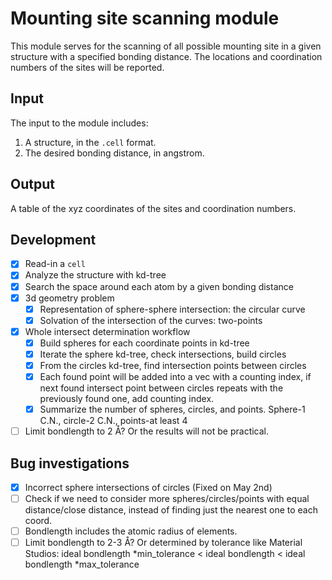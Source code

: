 # Mounting site scanning module

This module serves for the scanning of all possible mounting site in a given structure with a specified bonding distance. The locations and coordination numbers of the sites will be reported.

## Input

The input to the module includes:

1. A structure, in the `.cell` format.
2. The desired bonding distance, in angstrom.

## Output

A table of the xyz coordinates of the sites and coordination numbers.

## Development

- [x] Read-in a `cell`
- [x] Analyze the structure with kd-tree
- [x] Search the space around each atom by a given bonding distance
- [x] 3d geometry problem
  - [x] Representation of sphere-sphere intersection: the circular curve
  - [x] Solvation of the intersection of the curves: two-points
- [x] Whole intersect determination workflow
  - [x] Build spheres for each coordinate points in kd-tree
  - [x] Iterate the sphere kd-tree, check intersections, build circles
  - [x] From the circles kd-tree, find intersection points between circles
  - [x] Each found point will be added into a vec with a counting index, if next found intersect point between circles repeats with the previously found one, add counting index.
  - [x] Summarize the number of spheres, circles, and points. Sphere-1 C.N., circle-2 C.N., points-at least 4
- [ ] Limit bondlength to 2 Å? Or the results will not be practical.

## Bug investigations

- [x] Incorrect sphere intersections of circles (Fixed on May 2nd)
- [ ] Check if we need to consider more spheres/circles/points with equal distance/close distance, instead of finding just the nearest one to each coord.
- [ ] Bondlength includes the atomic radius of elements.
- [ ] Limit bondlength to 2-3 Å? Or determined by tolerance like Material Studios: ideal bondlength \*min_tolerance < ideal bondlength < ideal bondlength \*max_tolerance
